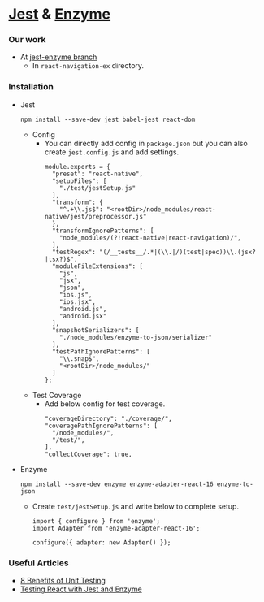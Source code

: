 # [Jest](https://jestjs.io/) & [Enzyme](https://airbnb.io/enzyme/)

### Our work
* At [jest-enzyme branch](https://github.com/dooboolab/react-native-training/tree/jest-enzyme)
  - In `react-navigation-ex` directory.

### Installation
* Jest
  ```
  npm install --save-dev jest babel-jest react-dom
  ```
  + Config
    - You can directly add config in `package.json` but you can also create `jest.config.js` and add settings.
      ```
      module.exports = {
        "preset": "react-native",
        "setupFiles": [
          "./test/jestSetup.js"
        ],
        "transform": {
          "^.+\\.js$": "<rootDir>/node_modules/react-native/jest/preprocessor.js"
        },
        "transformIgnorePatterns": [
          "node_modules/(?!react-native|react-navigation)/",
        ],
        "testRegex": "(/__tests__/.*|(\\.|/)(test|spec))\\.(jsx?|tsx?)$",
        "moduleFileExtensions": [
          "js",
          "jsx",
          "json",
          "ios.js",
          "ios.jsx",
          "android.js",
          "android.jsx"
        ],
        "snapshotSerializers": [
          "./node_modules/enzyme-to-json/serializer"
        ],
        "testPathIgnorePatterns": [
          "\\.snap$",
          "<rootDir>/node_modules/"
        ]
      };
      ```
  + Test Coverage
    - Add below config for test coverage.
      ```
      "coverageDirectory": "./coverage/",
      "coveragePathIgnorePatterns": [
        "/node_modules/",
        "/test/",
      ],
      "collectCoverage": true,
      ```
* Enzyme
  ```
  npm install --save-dev enzyme enzyme-adapter-react-16 enzyme-to-json
  ```
  - Create `test/jestSetup.js` and write below to complete setup.
    ```
    import { configure } from 'enzyme';
    import Adapter from 'enzyme-adapter-react-16';

    configure({ adapter: new Adapter() });
    ```

### Useful Articles
* [8 Benefits of Unit Testing](https://dzone.com/articles/top-8-benefits-of-unit-testing)
* [Testing React with Jest and Enzyme](https://medium.com/codeclan/testing-react-with-jest-and-enzyme-20505fec4675)

